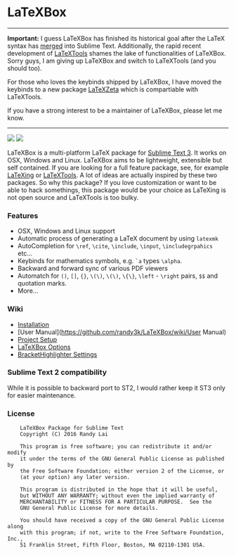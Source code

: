 LaTeXBox
=====

-------
**Important:** I guess LaTeXBox has finished its historical goal after the
LaTeX syntax has [merged](https://github.com/sublimehq/Packages/pull/370) into
Sublime Text. Additionally, the rapid recent development of
[LaTeXTools](https://github.com/SublimeText/LaTeXTools) shames the lake of
functionalities of LaTeXBox. Sorry guys, I am giving up LaTeXBox and switch
to LaTeXTools (and you should too).

For those who loves the keybinds shipped by LaTeXBox, I have moved the keybinds to a new package [LaTeXZeta](https://github.com/randy3k/LaTeXZeta) which is compartiable with LaTeXTools.

If you have a strong interest to be a maintainer of LaTeXBox, please let me know.

-------

<a href="https://www.paypal.com/cgi-bin/webscr?cmd=_donations&amp;business=Randy%2ecs%2elai%40gmail%2ecom&amp;lc=US&amp;item_name=Package&amp;currency_code=USD&amp;bn=PP%2dDonationsBF%3apaypal%2ddonate%2dyellow%2esvg%3aNonHosted" title="Donate to this project using Paypal"><img src="https://img.shields.io/badge/paypal-donate-blue.svg" /></a>
<a href="https://gratipay.com/~randy3k/" title="Donate to this project using Gratipay"><img src="https://img.shields.io/badge/gratipay-donate-yellow.svg" /></a>


LaTeXBox is a multi-platform LaTeX package for [Sublime Text 3](https://www.sublimetext.com/3). 
It works on OSX, Windows and Linux. LaTeXBox aims to be lightweight, extensible but self contained. If
you are looking for a full feature package, see, for example
[LaTeXing](http://latexing.com) or
[LaTeXTools](https://github.com/SublimeText/LaTeXTools). A lot of ideas are
actually inspired by these two packages. So why this package? If you love
customization or want to be able to hack somethings, this package would be
your choice as LaTeXing is not open source and LaTeXTools is too bulky.


### Features
* OSX, Windows and Linux support
* Automatic process of generating a LaTeX document by using `latexmk`
* AutoCompletion for `\ref`, `\cite`, `\include`, `\input`, `\includegrpahics` etc...
* Keybinds for mathematics symbols, e.g. `` `a `` types `\alpha`.
* Backward and forward sync of various PDF viewers
* Automatch for `()`, `[]`, `{}`, `\(\)`, `\(\)`, `\{\}`, `\left` - `\right` pairs, `$$` and quotation marks.
* More…

### Wiki

- [Installation](https://github.com/randy3k/LaTeXBox/wiki/Installation)
- [User Manual](https://github.com/randy3k/LaTeXBox/wiki/User Manual)
- [Project Setup](https://github.com/randy3k/LaTeXBox/wiki/Project-Setup)
- [LaTeXBox Options](https://github.com/randy3k/LaTeXBox/wiki/Options)
- [BracketHighlighter Settings](https://github.com/randy3k/LaTeXBox/wiki/BracketHighlighter-settings)

### Sublime Text 2 compatibility

While it is possible to backward port to ST2,  I would rather keep it ST3 only for easier maintenance.

### License

```text
    LaTeXBox Package for Sublime Text
    Copyright (C) 2016 Randy Lai

    This program is free software; you can redistribute it and/or modify
    it under the terms of the GNU General Public License as published by
    the Free Software Foundation; either version 2 of the License, or
    (at your option) any later version.

    This program is distributed in the hope that it will be useful,
    but WITHOUT ANY WARRANTY; without even the implied warranty of
    MERCHANTABILITY or FITNESS FOR A PARTICULAR PURPOSE.  See the
    GNU General Public License for more details.

    You should have received a copy of the GNU General Public License along
    with this program; if not, write to the Free Software Foundation, Inc.,
    51 Franklin Street, Fifth Floor, Boston, MA 02110-1301 USA.
```
